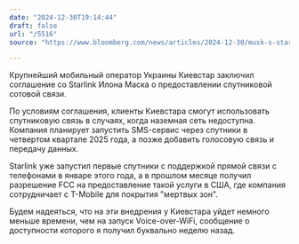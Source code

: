 ```yaml
---
date: "2024-12-30T19:14:44"
draft: false
url: "/5516"
source: "https://www.bloomberg.com/news/articles/2024-12-30/musk-s-starlink-to-provide-space-based-mobile-service-in-ukraine"

---
```


Крупнейший мобильный оператор Украины Киевстар заключил соглашение со Starlink Илона Маска о предоставлении спутниковой сотовой связи. 

По условиям соглашения, клиенты Киевстара смогут использовать спутниковую связь в случаях, когда наземная сеть недоступна. Компания планирует запустить SMS-сервис через спутники в четвертом квартале 2025 года, а позже добавить голосовую связь и передачу данных.

Starlink уже запустил первые спутники с поддержкой прямой связи с телефонами в январе этого года, а в прошлом месяце получил разрешение FCC на предоставление такой услуги в США, где компания сотрудничает с T-Mobile для покрытия "мертвых зон".

Будем надеяться, что на эти внедрения у Киевстара уйдет немного меньше времени, чем на запуск Voice-over-WiFi, сообщение о доступности которого я получил буквально неделю назад.
